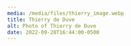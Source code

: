 ```yaml
---
media: /media/files/thierry_image.webp
title: Thierry de Duve
alt: Photo of Thierry de Duve
date: 2022-09-28T16:44:00-0500
---
```

